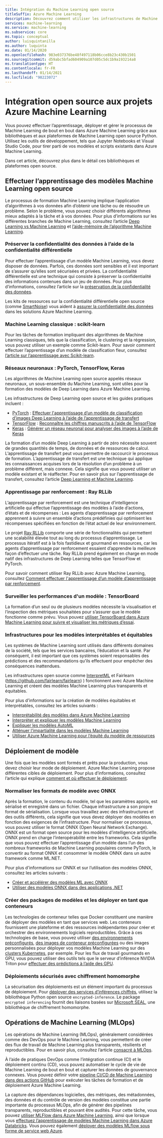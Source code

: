 ```yaml
---
title: Intégration du Machine Learning open source
titleSuffix: Azure Machine Learning
description: Découvrez comment utiliser les infrastructures de Machine Learning open source Python pour entraîner, déployer et gérer des solutions de Machine Learning de bout en bout dans Azure Machine Learning.
services: machine-learning
ms.service: machine-learning
ms.subservice: core
ms.topic: conceptual
author: luisquintanilla
ms.author: luquinta
ms.date: 01/14/2020
ms.openlocfilehash: 983e037376be48f497118b06cce8b23c430b1501
ms.sourcegitcommit: d59abc5bfad604909a107d05c5dc1b9a193214a8
ms.translationtype: HT
ms.contentlocale: fr-FR
ms.lasthandoff: 01/14/2021
ms.locfileid: "98223072"
---
```

# <a name="open-source-integration-with-azure-machine-learning-projects"></a>Intégration open source aux projets Azure Machine Learning

Vous pouvez effectuer l’apprentissage, déployer et gérer le processus de Machine Learning de bout en bout dans Azure Machine Learning grâce aux bibliothèques et aux plateformes de Machine Learning open source Python.  Utilisez les outils de développement, tels que Jupyter Notebooks et Visual Studio Code, pour tirer parti de vos modèles et scripts existants dans Azure Machine Learning.  

Dans cet article, découvrez plus dans le détail ces bibliothèques et plateformes open source.

## <a name="train-open-source-machine-learning-models"></a>Effectuer l’apprentissage des modèles Machine Learning open source

Le processus de formation Machine Learning implique l’application d’algorithmes à vos données afin d’obtenir une tâche ou de résoudre un problème. Selon le problème, vous pouvez choisir différents algorithmes mieux adaptés à la tâche et à vos données. Pour plus d’informations sur les différentes branches de Machine Learning, consultez l’article [Deep Learning vs Machine Learning](./concept-deep-learning-vs-machine-learning.md) et [l’aide-mémoire de l’algorithme Machine Learning](algorithm-cheat-sheet.md).

### <a name="preserve-data-privacy-using-differential-privacy"></a>Préserver la confidentialité des données à l’aide de la confidentialité différentielle

Pour effectuer l’apprentissage d’un modèle Machine Learning, vous devez disposer de données. Parfois, ces données sont sensibles et il est important de s’assurer qu’elles sont sécurisées et privées. La confidentialité différentielle est une technique qui consiste à préserver la confidentialité des informations contenues dans un jeu de données. Pour plus d’informations, consultez l’article sur la [préservation de la confidentialité des données](concept-differential-privacy.md). 

Les kits de ressources sur la confidentialité différentielle open source (comme [SmartNoise](https://github.com/opendifferentialprivacy/smartnoise-core-python)) vous aident à [assurer la confidentialité des données](how-to-differential-privacy.md) dans les solutions Azure Machine Learning.

### <a name="classical-machine-learning-scikit-learn"></a>Machine Learning classique : scikit-learn

Pour les tâches de formation impliquant des algorithmes de Machine Learning classiques, tels que la classification, le clustering et la régression, vous pouvez utiliser un exemple comme Scikit-learn. Pour savoir comment effectuer l’apprentissage d’un modèle de classification fleur, consultez [l’article sur l’apprentissage avec Scikit-learn](how-to-train-scikit-learn.md).

### <a name="neural-networks-pytorch-tensorflow-keras"></a>Réseaux neuronaux : PyTorch, TensorFlow, Keras

Les algorithmes de Machine Learning open source appelés réseaux neuronaux, un sous-ensemble du Machine Learning, sont utiles pour la formation des modèles de Deep Learning dans Azure Machine Learning.

Les infrastructures de Deep Learning open source et les guides pratiques incluent :

 *  [PyTorch](https://github.com/pytorch/pytorch) : [Effectuer l'apprentissage d’un modèle de classification d’images Deep Learning à l’aide de l’apprentissage de transfert](how-to-train-pytorch.md) 
 *  [TensorFlow](https://github.com/tensorflow/tensorflow) : [Reconnaître les chiffres manuscrits à l’aide de TensorFlow](how-to-train-tensorflow.md)
 *  [Keras](https://github.com/keras-team/keras) : [Générer un réseau neuronal pour analyser des images à l’aide de Keras](how-to-train-keras.md)

La formation d’un modèle Deep Learning à partir de zéro nécessite souvent de grandes quantités de temps, de données et de ressources de calcul. L’apprentissage de transfert peut vous permettre de raccourcir le processus de formation. L’apprentissage de transfert est une technique qui applique les connaissances acquises lors de la résolution d’un problème à un problème différent, mais connexe. Cela signifie que vous pouvez utiliser un modèle existant et le réaffecter. Pour en savoir plus sur l’apprentissage de transfert, consultez l’article [Deep Learning et Machine Learning](concept-deep-learning-vs-machine-learning.md#what-is-transfer-learning).

### <a name="reinforcement-learning-ray-rllib"></a>Apprentissage par renforcement : Ray RLLib

L’apprentissage par renforcement est une technique d’intelligence artificielle qui effectue l’apprentissage des modèles à l’aide d’actions, d’états et de récompenses : Les agents d’apprentissage par renforcement apprennent à suivre un ensemble d’actions prédéfinies qui optimisent les récompenses spécifiées en fonction de l’état actuel de leur environnement. 

Le projet [Ray RLLib](https://github.com/ray-project/ray) comporte une série de fonctionnalités qui permettent une scalabilité élevée tout au long du processus d’apprentissage. Le processus itératif est à la fois fastidieux et gourmand en ressources, car les agents d’apprentissage par renforcement essaient d’apprendre la meilleure façon d’effectuer une tâche.  Ray RLLib prend également en charge en mode natif des infrastructures de Deep Learning telles que TensorFlow et PyTorch.  

Pour savoir comment utiliser Ray RLLib avec Azure Machine Learning, consultez [Comment effectuer l'apprentissage d’un modèle d’apprentissage par renforcement](how-to-use-reinforcement-learning.md).

### <a name="monitor-model-performance-tensorboard"></a>Surveiller les performances d'un modèle : TensorBoard

La formation d’un seul ou de plusieurs modèles nécessite la visualisation et l’inspection des métriques souhaitées pour s’assurer que le modèle fonctionne comme prévu. Vous pouvez [utiliser TensorBoard dans Azure Machine Learning pour suivre et visualiser les métriques d’essai](./how-to-monitor-tensorboard.md).

### <a name="frameworks-for-interpretable-and-fair-models"></a>Infrastructures pour les modèles interprétables et équitables

Les systèmes de Machine Learning sont utilisés dans différents domaines de la société, tels que les services bancaires, l’éducation et la santé. Par conséquent, il est important que ces systèmes soient responsables des prédictions et des recommandations qu’ils effectuent pour empêcher des conséquences inattendues.

Les infrastructures open source comme [InterpretML](https://github.com/interpretml/interpret/) et Fairlearn (https://github.com/fairlearn/fairlearn) ) fonctionnent avec Azure Machine Learning et créent des modèles Machine Learning plus transparents et équitables.

Pour plus d’informations sur la création de modèles équitables et interprétables, consultez les articles suivants :

- [Interprétabilité des modèles dans Azure Machine Learning](how-to-machine-learning-interpretability.md)
- [Interpréter et expliquer les modèles Machine Learning](how-to-machine-learning-interpretability-aml.md)
- [Expliquer les modèles AutoML](how-to-machine-learning-interpretability-automl.md)
- [Atténuer l’impartialité dans les modèles Machine Learning](concept-fairness-ml.md)
- [Utiliser Azure Machine Learning pour l’équité du modèle de ressources](how-to-machine-learning-fairness-aml.md)

## <a name="model-deployment"></a>Déploiement de modèle

Une fois que les modèles sont formés et prêts pour la production, vous devez choisir leur mode de déploiement. Azure Machine Learning propose différentes cibles de déploiement. Pour plus d’informations, consultez l’article qui explique [comment et où effectuer le déploiement](./how-to-deploy-and-where.md).

### <a name="standardize-model-formats-with-onnx"></a>Normaliser les formats de modèle avec ONNX

Après la formation, le contenu du modèle, tel que les paramètres appris, est sérialisé et enregistré dans un fichier. Chaque infrastructure a son propre format de sérialisation. Lorsque vous travaillez avec des infrastructures et des outils différents, cela signifie que vous devez déployer des modèles en fonction des exigences de l’infrastructure. Pour normaliser ce processus, vous pouvez utiliser le format ONNX (Open Neural Network Exchange). ONNX est un format open source pour les modèles d’intelligence artificielle. ONNX prend en charge l’interopérabilité entre les frameworks. Cela signifie que vous pouvez effectuer l’apprentissage d’un modèle dans l’un des nombreux frameworks de Machine Learning populaires comme PyTorch, le convertir au format ONNX et consommer le modèle ONNX dans un autre framework comme ML.NET.

Pour plus d'informations sur ONNX et sur l’utilisation des modèles ONNX, consultez les articles suivants :

- [Créer et accélérer des modèles ML avec ONNX](concept-onnx.md)
- [Utiliser des modèles ONNX dans des applications .NET](how-to-use-automl-onnx-model-dotnet.md)

### <a name="package-and-deploy-models-as-containers"></a>Créer des packages de modèles et les déployer en tant que conteneurs

Les technologies de conteneur telles que Docker constituent une manière de déployer des modèles en tant que services web. Les conteneurs fournissent une plateforme et des ressources indépendantes pour créer et orchestrer des environnements logiciels reproductibles. Grâce à ces technologies de base, vous pouvez utiliser [des environnements préconfigurés](./how-to-use-environments.md), [des images de conteneur préconfigurées](./how-to-deploy-custom-docker-image.md) ou des images personnalisées pour déployer vos modèles Machine Learning sur des [clusters Kubernetes](./how-to-deploy-azure-kubernetes-service.md?tabs=python), par exemple. Pour les flux de travail gourmands en GPU, vous pouvez utiliser des outils tels que le serveur d’inférence NVIDIA Triton pour [effectuer des prédictions à l’aide des GPU](how-to-deploy-with-triton.md?tabs=python).

### <a name="secure-deployments-with-homomorphic-encryption"></a>Déploiements sécurisés avec chiffrement homomorphe

La sécurisation des déploiements est un élément important du processus de déploiement. Pour [déployer des services d’inférences chiffrés](how-to-homomorphic-encryption-seal.md), utilisez la bibliothèque Python open source `encrypted-inference`. Le package `encrypted inferencing` fournit des liaisons basées sur [Microsoft SEAL](https://github.com/Microsoft/SEAL), une bibliothèque de chiffrement homomorphe.

## <a name="machine-learning-operations-mlops"></a>Opérations de Machine Learning (MLOps)

Les opérations de Machine Learning (MLOps), généralement considérées comme des DevOps pour le Machine Learning, vous permettent de créer des flux de travail de Machine Learning plus transparents, résilients et reproductibles. Pour en savoir plus, consultez l’article [consacré à MLOps](./concept-model-management-and-deployment.md). 

À l’aide de pratiques DevOps comme l’intégration continue (CI) et le déploiement continu (CD), vous pouvez automatiser le cycle de vie de Machine Learning de bout en bout et capturer les données de gouvernance connexes. Vous pouvez définir votre [pipeline CI/CD de Machine Learning dans des actions GitHub](./how-to-github-actions-machine-learning.md) pour exécuter les tâches de formation et de déploiement Azure Machine Learning. 

La capture des dépendances logicielles, des métriques, des métadonnées, des données et du contrôle de version des modèles constitue une partie importante du processus MLOps, afin de générer des pipelines transparents, reproductibles et pouvant être audités. Pour cette tâche, vous pouvez [utiliser MLFlow dans Azure Machine Learning](how-to-use-mlflow.md), ainsi que lorsque vous [effectuez l’apprentissage de modèles Machine Learning dans Azure Databricks](./how-to-use-mlflow-azure-databricks.md). Vous pouvez également [déployer des modèles MLflow sous forme de service web Azure](how-to-deploy-mlflow-models.md). 
